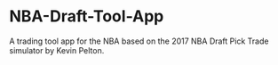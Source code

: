 # NBA-Draft-Tool-App
A trading tool app for the NBA based on the 2017 NBA Draft Pick Trade simulator by Kevin Pelton.
